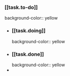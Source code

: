 ### [[task.to-do]]
background-color:: yellow
- ### [[task.doing]]
  background-color:: yellow
- ### [[task.done]]
  background-color:: yellow
-